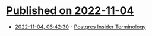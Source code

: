 # [Published on 2022-11-04](index.md)

* [2022-11-04, 06:42:30](https://lobste.rs/s/hkf3hz/postgres_insider_terminology) - [Postgres Insider Terminology](https://postgr.es/p/5rA)
